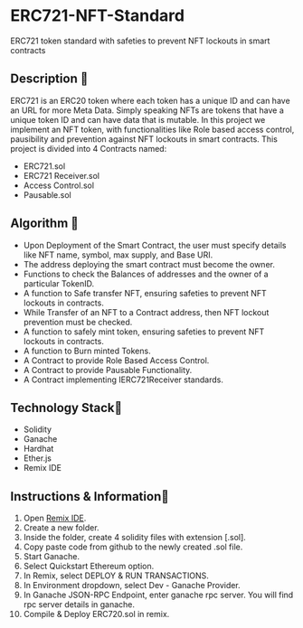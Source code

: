 # ERC721-NFT-Standard
ERC721 token standard with safeties to prevent NFT lockouts in smart contracts

## Description 📌
ERC721 is an ERC20 token where each token has a unique ID and can have an URL for more Meta Data.
Simply speaking NFTs are tokens that have a unique token ID and can have data that is mutable.
In this project we implement an NFT token, with functionalities like Role based access control,
pausibility and prevention against NFT lockouts in smart contracts.
This project is divided into 4 Contracts named:
* ERC721.sol
* ERC721 Receiver.sol
* Access Control.sol
* Pausable.sol

## Algorithm 📌
* Upon Deployment of the Smart Contract, the user must specify details like NFT name, symbol, max supply, and Base URI.
* The address deploying the smart contract must become the owner.
* Functions to check the Balances of addresses and the owner of a particular TokenID.
* A function to Safe transfer NFT, ensuring safeties to prevent NFT lockouts in contracts.
* While Transfer of an NFT to a Contract address, then NFT lockout prevention must be checked.
* A function to safely mint token, ensuring safeties to prevent NFT lockouts in contracts.
* A function to Burn minted Tokens.
* A Contract to provide Role Based Access Control.
* A Contract to provide Pausable Functionality.
* A Contract implementing IERC721Receiver standards.


## Technology Stack📌
* Solidity
* Ganache
* Hardhat
* Ether.js
* Remix IDE

## Instructions & Information📌
1) Open [Remix IDE](https://remix.ethereum.org).
2) Create a new folder.
3) Inside the folder, create 4 solidity files with extension [.sol].
4) Copy paste code from github to the newly created .sol file.
5) Start Ganache.
6) Select Quickstart Ethereum option.
7) In Remix, select DEPLOY & RUN TRANSACTIONS.
8) In Environment dropdown, select Dev - Ganache Provider.
9) In Ganache JSON-RPC Endpoint, enter ganache rpc server. You will find rpc server details in ganache.
10) Compile & Deploy ERC720.sol in remix.

